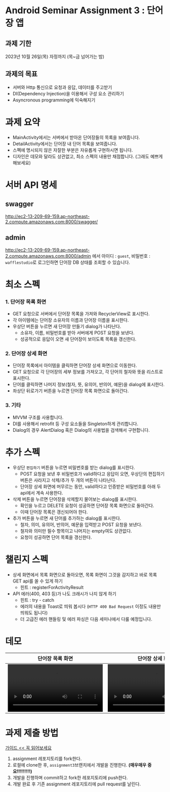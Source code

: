 # Android Seminar Assignment 3 : 단어장 앱

## 과제 기한
2023년 10월 26일(목) 자정까지 (목~금 넘어가는 밤)

## 과제의 목표
- 서버와 Http 통신으로 요청과 응답, 데이터를 주고받기
- DI(Dependency Injection)을 이용해서 구성 요소 관리하기
- Asyncronous programming에 익숙해지기

# 과제 요약
- MainActivity에서는 서버에서 받아온 단어장들의 목록을 보여줍니다.
- DetailActivity에서는 단어장 내 단어 목록을 보여줍니다.
- 스펙에 명시되지 않은 자잘한 부분은 자유롭게 구현하시면 됩니다.
- 디자인은 데모와 달라도 상관없고, 최소 스펙의 내용만 채점합니다. (그래도 예쁘게 해보세요)

# 서버 API 명세
## swagger
http://ec2-13-209-69-159.ap-northeast-2.compute.amazonaws.com:8000/swagger/

## admin
http://ec2-13-209-69-159.ap-northeast-2.compute.amazonaws.com:8000/admin 에서 아이디 : `guest`, 비밀번호 : `wafflestudio`로 로그인하면 단어장 DB 상태를 조회할 수 있습니다.

# 최소 스펙

### 1. 단어장 목록 화면
   - GET 요청으로 서버에서 단어장 목록을 가져와 RecyclerView로 표시한다.
   - 각 아이템에는 단어장 소유자의 이름과 단어장 이름을 표시한다.
   - 우상단 버튼을 누르면 새 단어장 만들기 dialog가 나타난다.
      - 소유자, 이름, 비밀번호를 받아 서버에게 POST 요청을 보낸다.
      - 성공적으로 응답이 오면 새 단어장이 보이도록 목록을 갱신한다.

### 2. 단어장 상세 화면
   - 단어장 목록에서 아이템을 클릭하면 단어장 상세 화면으로 이동한다.
   - GET 요청으로 각 단어장의 세부 정보를 가져오고, 각 단어의 철자와 뜻을 리스트로 표시한다.
   - 단어를 클릭하면 나머지 정보(철자, 뜻, 유의어, 반의어, 예문)을 dialog에 표시한다.
   - 좌상단 뒤로가기 버튼을 누르면 단어장 목록 화면으로 돌아간다.

### 3. 기타
   - MVVM 구조를 사용합니다.
   - DI를 사용해서 retrofit 등 구성 요소들을 Singleton하게 관리합니다.
   - Dialog의 경우 AlertDialog 혹은 Dialog의 사용법을 검색해서 구현합니다.

# 추가 스펙
   - 우상단 `편집하기` 버튼을 누르면 비밀번호를 받는 dialog를 표시한다.
      - POST 요청을 보낸 후 비밀번호가 valid하다고 응답이 오면, 우상단의 편집하기 버튼은 사라지고 삭제/추가 두 개의 버튼이 나타난다.
      - 단어장 상세 화면에 머무르는 동안, valid하다고 인증받은 비밀번호를 아래 두 api에서 계속 사용한다.
   - 삭제 버튼을 누르면 단어장을 삭제할지 물어보는 dialog를 표시한다.
      - 확인을 누르고 DELETE 요청이 성공하면 단어장 목록 화면으로 돌아간다.
      - 이때 단어장 목록은 갱신되어야 한다.
   - 추가 버튼을 누르면 새 단어를 추가하는 dialog를 표시한다.
      - 철자, 의미, 유의어, 반의어, 예문을 입력받고 POST 요청을 보낸다.
      - 철자와 의미만 필수 항목이고 나머지는 empty여도 상관없다.
      - 요청이 성공하면 단어 목록을 갱신한다. 

# 챌린지 스펙
   - 상세 화면에서 목록 화면으로 돌아오면, 목록 화면이 그것을 감지하고 바로 목록 GET api를 쏠 수 있게 하기
      - 힌트 : registerForActivityResult
   - API 에러(400, 403 등)가 나도 크래시가 나지 않게 하기
      - 힌트 : try - catch
      - 에러의 내용을 Toast로 띄워 봅시다 (`HTTP 400 Bad Request` 이정도 내용만 띄워도 됩니다)
      - 더 고급진 에러 핸들링 및 에러 파싱은 다음 세미나에서 다룰 예정입니다.
    
# 데모

| 단어장 목록 화면 | 단어장 상세 화면 |
| ---- | ---- |
| <video src="" /> | <video src="" /> |

# 과제 제출 방법
[가이드 << 꼭 읽어보세요](https://github.com/wafflestudio/seminar-2023-android-assignment/blob/main/assignment-git-guide.md)

1. assignment 레포지토리를 fork한다.
2. 로컬에 clone한 후, `assignment3`브랜치에서 개발을 진행한다. **(매우매우 중요!!!!!!!!!)**
3. 개발을 진행하며 commit하고 fork한 레포지토리에 push한다.
4. 개발 완료 후 기존 assignment 레포지토리에 pull request를 날린다.

